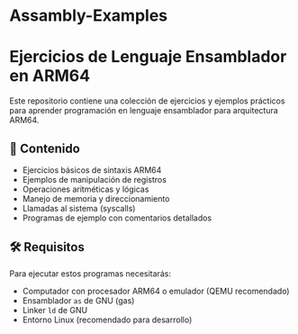 # Assambly-Examples

# Ejercicios de Lenguaje Ensamblador en ARM64

Este repositorio contiene una colección de ejercicios y ejemplos prácticos para aprender programación en lenguaje ensamblador para arquitectura ARM64.

## 📌 Contenido

- Ejercicios básicos de sintaxis ARM64
- Ejemplos de manipulación de registros
- Operaciones aritméticas y lógicas
- Manejo de memoria y direccionamiento
- Llamadas al sistema (syscalls)
- Programas de ejemplo con comentarios detallados

## 🛠 Requisitos

Para ejecutar estos programas necesitarás:

- Computador con procesador ARM64 o emulador (QEMU recomendado)
- Ensamblador `as` de GNU (gas)
- Linker `ld` de GNU
- Entorno Linux (recomendado para desarrollo)
